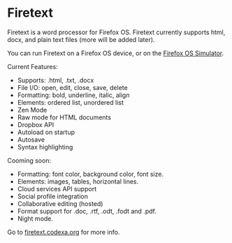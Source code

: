 Firetext
========

Firetext is a word processor for Firefox OS.  Firetext currently supports html, docx, and plain text files (more will be added later).

You can run Firetext on a Firefox OS device, or on the <a href="https://addons.mozilla.org/en-US/firefox/addon/firefox-os-simulator/">Firefox OS Simulator</a>.

Current Features:
- Supports: .html, .txt, .docx
- File I/O: open, edit, close, save, delete
- Formatting: bold, underline, italic, align
- Elements: ordered list, unordered list
- Zen Mode
- Raw mode for HTML documents
- Dropbox API
- Autoload on startup
- Autosave
- Syntax highlighting

Cooming soon:
- Formatting: font color, background color, font size.
- Elements: images, tables, horizontal lines.
- Cloud services API support
- Social profile integration
- Collaborative editing (hosted)
- Format support for .doc, .rtf, .odt, .fodt and .pdf.
- Night mode.

Go to <a href="http://firetext.codexa.org">firetext.codexa.org</a> for more info.
